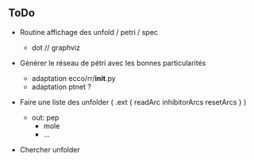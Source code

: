 ## ToDo
- Routine affichage des unfold / petri / spec
	- dot // graphviz


- Générer le réseau de pétri avec les bonnes particularités
	- adaptation ecco/rr/__init__.py
	- adaptation ptnet ?
- Faire une liste des unfolder ( .ext { readArc inhibitorArcs resetArcs }  )
  - out: pep
    - mole
    - ...
- Chercher unfolder
